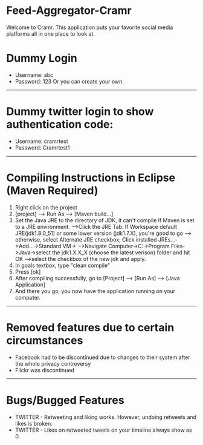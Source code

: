 # Feed-Aggregator-Cramr
Welcome to Cramr. This application puts your favorite social media platforms all in one place to look at.

# Dummy Login 
- Username: abc
- Password: 123
Or you can create your own.
-----------------------------------------------------
# Dummy twitter login to show authentication code:
- Username: cramrtest
- Password: Cramrtest1
-----------------------------------------------------
# Compiling Instructions in Eclipse (Maven Required)
1. Right click on the project
2. [project] --> Run As --> [Maven build...]
3. Set the Java JRE to the directory of JDK, it can't compile if Maven is set to a JRE environment.
      -->Click the JRE Tab. If Workspace default JRE(jdk1.8.0_51) or some lower version (jdk1.7.X), you're good to go
          --> otherwise, select Alternate JRE checkbox; Click installed JREs...->Add...->Standard VM->
              -->Navigate Computer->C:->Program Files->Java->select the jdk1.X.X_X (choose the latest verison) folder and hit OK
                -->select the checkbox of the new jdk and apply.
4. In goals textbox, type "clean compile"
5. Press [ok]
6. After compiling successfully, go to [Project] --> [Run As] --> [Java Application]
7. And there you go, you now have the application running on your computer.
--------------------------------------------------------
# Removed features due to certain circumstances
- Facebook had to be discontinued due to changes to their system after the whole privacy controversy
- Flickr was discontinued
--------------------------------------------------------
# Bugs/Bugged Features
- TWITTER - Retweeting and liking works. However, undoing retweets and likes is broken.
- TWITTER - Likes on retweeted tweets on your timeline always show as 0.
